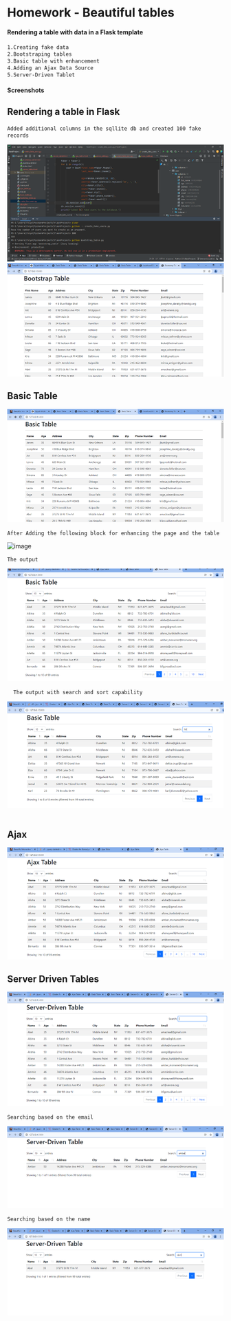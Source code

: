 # Homework - Beautiful tables

#### Rendering a table with data in a Flask template<br/>
    1.Creating fake data
    2.Bootstraping tables 
    3.Basic table with enhancement
    4.Adding an Ajax Data Source
    5.Server-Driven Tablet

#### Screenshots 
## Rendering a table in Flask<br/> 
    Added additional columns in the sqllite db and created 100 fake records 
![img_4.png](img_4.png)<br/>
![img_5.png](img_5.png)<br/>


## Basic Table<br/> 
![img_6.png](img_6.png)

    After Adding the following block for enhancing the page and the table
![image](https://user-images.githubusercontent.com/90334123/145072078-53df48a5-0a23-47ad-857b-06ad8d7c0408.png)<br/>

    The output
![img_8.png](img_8.png)<br/>

      The output with search and sort capability
![img_9.png](img_9.png)<br/><br/>

## Ajax<br/> 
![img_10.png](img_10.png)<br/>

## Server Driven Tables<br/> 
![img_11.png](img_11.png)

    Searching based on the email 
![img_15.png](img_15.png)
    
    Searching based on the name 
![img_14.png](img_14.png)






